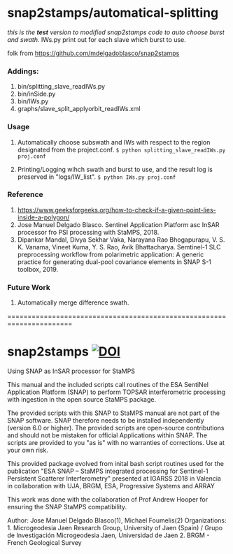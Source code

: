 
# snap2stamps/automatical-splitting

*this is the **test** version to modified snap2stamps code to auto choose burst and swath.*
IWs.py print out for each slave which burst to use.

folk from https://github.com/mdelgadoblasco/snap2stamps

### Addings:

1. bin/splitting_slave_readIWs.py
2. bin/inSide.py
3. bin/IWs.py
4. graphs/slave_split_applyorbit_readIWs.xml

### Usage
1. Automatically choose subswath and IWs with respect to the region designated from the  project.conf.
`$ python splitting_slave_readIWs.py proj.conf`

2. Printing/Logging wihch swath and burst to use, and the result log is preserved in "logs/IW_list".
`$ python IWs.py proj.conf`

### Reference
1. https://www.geeksforgeeks.org/how-to-check-if-a-given-point-lies-inside-a-polygon/
2. Jose Manuel Delgado Blasco. Sentinel Application Platform asc InSAR processor fro PSI processing with StaMPS, 2018.
3. Dipankar Mandal, Divya Sekhar Vaka, Narayana Rao Bhogapurapu, V. S. K. Vanama, Vineet Kuma, Y. S. Rao, Avik Bhattacharya. Semtinel-1 SLC preprocessing workflow from polarimetric application: A generic practice for generating dual-pool covariance elements in SNAP S-1 toolbox, 2019.

### Future Work
1. Automatically merge difference swath.


======================================================================
# snap2stamps <a href="https://doi.org/10.5281/zenodo.1308687"><img src="https://zenodo.org/badge/DOI/10.5281/zenodo.1308687.svg" alt="DOI"></a> 

Using SNAP as InSAR processor for StaMPS

This manual and the included scripts call routines of the ESA SentiNel Application Platform (SNAP) to perform TOPSAR interferometric processing with ingestion in the open source StaMPS package.

The provided scripts with this SNAP to StaMPS manual are not part of the SNAP software. SNAP therefore needs to be installed independently (version 6.0 or higher). The provided scripts are open-source contributions and should not be mistaken for official Applications within SNAP. The scripts are provided to you "as is" with no warranties of corrections. Use at your own risk.

This provided package evolved from inital bash script routines used for the publication "ESA SNAP – StaMPS integrated processing for Sentinel-1 Persistent Scatterer Interferometry" presented at IGARSS 2018 in Valencia in collaboration with UJA, BRGM, ESA, Progressive Systems and ARRAY

This work was done with the collaboration of Prof Andrew Hooper for ensuring the SNAP StaMPS compatibility.

Author: Jose Manuel Delgado Blasco(1), Michael Foumelis(2) Organizations: 1. Microgeodesia Jaen Research Group, University of Jaen (Spain) / Grupo de Investigación Microgeodesia Jaen, Universidad de Jaen 2. BRGM - French Geological Survey
